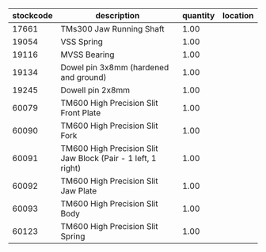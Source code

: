|stockcode|description|quantity|location|
|---------|-----------|--------|--------|
|17661|TMs300 Jaw Running Shaft|1.00||
|19054|VSS Spring|1.00||
|19116|MVSS Bearing|1.00||
|19134|Dowel pin 3x8mm (hardened and ground)|1.00||
|19245|Dowell pin 2x8mm|1.00||
|60079|TM600 High Precision Slit Front Plate|1.00||
|60090|TM600 High Precision Slit Fork|1.00||
|60091|TM600 High Precision Slit Jaw Block (Pair - 1 left, 1 right)|1.00||
|60092|TM600 High Precision Slit Jaw Plate|1.00||
|60093|TM600 High Precision Slit Body|1.00||
|60123|TM600 High Precision Slit Spring|1.00||
